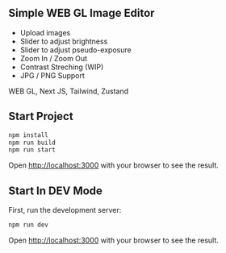 ## Simple WEB GL Image Editor

- Upload images
- Slider to adjust brightness
- Slider to adjust pseudo-exposure
- Zoom In / Zoom Out
- Contrast Streching (WIP)
- JPG / PNG Support

WEB GL, Next JS, Tailwind, Zustand

## Start Project

```bash
npm install
npm run build
npm run start
```

Open [http://localhost:3000](http://localhost:3000) with your browser to see the result.

## Start In DEV Mode

First, run the development server:

```bash
npm run dev
```

Open [http://localhost:3000](http://localhost:3000) with your browser to see the result.
